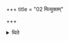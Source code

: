 +++
title = "02 मित्युक्तम्"

+++

<details><summary>थिते</summary>

उत्सृज्यां३ नोत्सृज्या३मित्युक्तम् २
</details>
